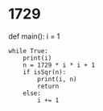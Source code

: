 # 1729
def main():
    i = 1

    while True:
        print(i)
        n = 1729 * i * i + 1
        if isSqr(n):
            print(i, n)
            return
        else:
            i += 1
